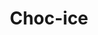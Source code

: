---
layout: item
title: Choc-ice
item-id: 6794
datatable: true
id: 6794
name: "Choc-ice"
members: true
lowalch: 12
highalch: 18
examine: "Better eat this before it melts."
monsters:
  - id: 4882
    name: "Karamel"
    members: true
    combat_level: 136
    wiki_url: "https://oldschool.runescape.wiki/w/Karamel#Normal"
    drops:
      - quantity: "1"
        rarity: 1
    image: ""
  - id: 6310
    name: "Karamel (hard)"
    members: true
    combat_level: 186
    wiki_url: "https://oldschool.runescape.wiki/w/Karamel#Hard"
    drops:
      - quantity: "1"
        rarity: 1
    image: ""
---